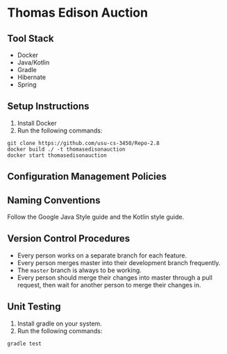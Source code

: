 # Thomas Edison Auction

## Tool Stack
* Docker
* Java/Kotlin
* Gradle
* Hibernate
* Spring

## Setup Instructions

1. Install Docker
2. Run the following commands:
```
git clone https://github.com/usu-cs-3450/Repo-2.8
docker build ./ -t thomasedisonauction
docker start thomasedisonauction
```

## Configuration Management Policies

## Naming Conventions
Follow the Google Java Style guide and the Kotlin style guide.

## Version Control Procedures
* Every person works on a separate branch for each feature.
* Every person merges master into their development branch frequently.
* The `master` branch is always to be working.
* Every person should merge their changes into master through a pull request,
    then wait for another person to merge their changes in.

## Unit Testing
1. Install gradle on your system.
2. Run the following commands:
```
gradle test
```
